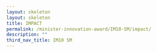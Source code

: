 ```yaml
---
layout: skeleton
layout: skeleton
title: IMPACT​
permalink: /minister-innovation-award/IM10-SM/impact/
description: ""
third_nav_title: IM10 SM
---
```

